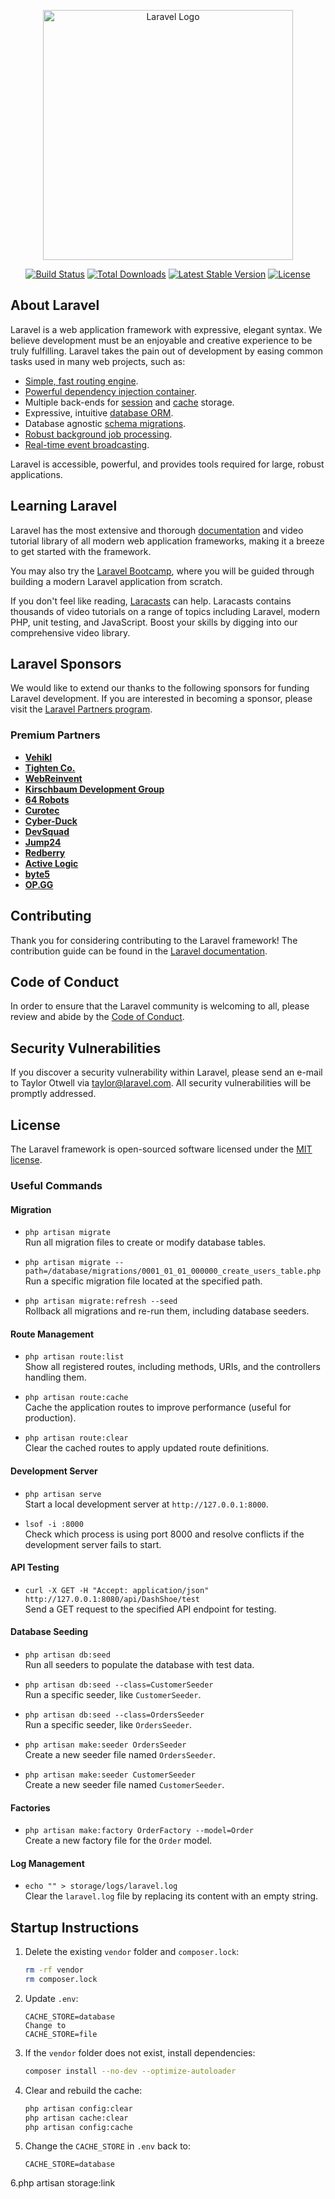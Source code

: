 <p align="center"><a href="https://laravel.com" target="_blank"><img src="https://raw.githubusercontent.com/laravel/art/master/logo-lockup/5%20SVG/2%20CMYK/1%20Full%20Color/laravel-logolockup-cmyk-red.svg" width="400" alt="Laravel Logo"></a></p>

<p align="center">
<a href="https://github.com/laravel/framework/actions"><img src="https://github.com/laravel/framework/workflows/tests/badge.svg" alt="Build Status"></a>
<a href="https://packagist.org/packages/laravel/framework"><img src="https://img.shields.io/packagist/dt/laravel/framework" alt="Total Downloads"></a>
<a href="https://packagist.org/packages/laravel/framework"><img src="https://img.shields.io/packagist/v/laravel/framework" alt="Latest Stable Version"></a>
<a href="https://packagist.org/packages/laravel/framework"><img src="https://img.shields.io/packagist/l/laravel/framework" alt="License"></a>
</p>

## About Laravel

Laravel is a web application framework with expressive, elegant syntax. We believe development must be an enjoyable and creative experience to be truly fulfilling. Laravel takes the pain out of development by easing common tasks used in many web projects, such as:

- [Simple, fast routing engine](https://laravel.com/docs/routing).
- [Powerful dependency injection container](https://laravel.com/docs/container).
- Multiple back-ends for [session](https://laravel.com/docs/session) and [cache](https://laravel.com/docs/cache) storage.
- Expressive, intuitive [database ORM](https://laravel.com/docs/eloquent).
- Database agnostic [schema migrations](https://laravel.com/docs/migrations).
- [Robust background job processing](https://laravel.com/docs/queues).
- [Real-time event broadcasting](https://laravel.com/docs/broadcasting).

Laravel is accessible, powerful, and provides tools required for large, robust applications.

## Learning Laravel

Laravel has the most extensive and thorough [documentation](https://laravel.com/docs) and video tutorial library of all modern web application frameworks, making it a breeze to get started with the framework.

You may also try the [Laravel Bootcamp](https://bootcamp.laravel.com), where you will be guided through building a modern Laravel application from scratch.

If you don't feel like reading, [Laracasts](https://laracasts.com) can help. Laracasts contains thousands of video tutorials on a range of topics including Laravel, modern PHP, unit testing, and JavaScript. Boost your skills by digging into our comprehensive video library.

## Laravel Sponsors

We would like to extend our thanks to the following sponsors for funding Laravel development. If you are interested in becoming a sponsor, please visit the [Laravel Partners program](https://partners.laravel.com).

### Premium Partners

- **[Vehikl](https://vehikl.com/)**
- **[Tighten Co.](https://tighten.co)**
- **[WebReinvent](https://webreinvent.com/)**
- **[Kirschbaum Development Group](https://kirschbaumdevelopment.com)**
- **[64 Robots](https://64robots.com)**
- **[Curotec](https://www.curotec.com/services/technologies/laravel/)**
- **[Cyber-Duck](https://cyber-duck.co.uk)**
- **[DevSquad](https://devsquad.com/hire-laravel-developers)**
- **[Jump24](https://jump24.co.uk)**
- **[Redberry](https://redberry.international/laravel/)**
- **[Active Logic](https://activelogic.com)**
- **[byte5](https://byte5.de)**
- **[OP.GG](https://op.gg)**

## Contributing

Thank you for considering contributing to the Laravel framework! The contribution guide can be found in the [Laravel documentation](https://laravel.com/docs/contributions).

## Code of Conduct

In order to ensure that the Laravel community is welcoming to all, please review and abide by the [Code of Conduct](https://laravel.com/docs/contributions#code-of-conduct).

## Security Vulnerabilities

If you discover a security vulnerability within Laravel, please send an e-mail to Taylor Otwell via [taylor@laravel.com](mailto:taylor@laravel.com). All security vulnerabilities will be promptly addressed.

## License

The Laravel framework is open-sourced software licensed under the [MIT license](https://opensource.org/licenses/MIT).


### Useful Commands

#### **Migration**
- `php artisan migrate`  
  Run all migration files to create or modify database tables.

- `php artisan migrate --path=/database/migrations/0001_01_01_000000_create_users_table.php`  
  Run a specific migration file located at the specified path.

- `php artisan migrate:refresh --seed`  
  Rollback all migrations and re-run them, including database seeders.

#### **Route Management**
- `php artisan route:list`  
  Show all registered routes, including methods, URIs, and the controllers handling them.

- `php artisan route:cache`  
  Cache the application routes to improve performance (useful for production).

- `php artisan route:clear`  
  Clear the cached routes to apply updated route definitions.

#### **Development Server**
- `php artisan serve`  
  Start a local development server at `http://127.0.0.1:8000`.

- `lsof -i :8000`  
  Check which process is using port 8000 and resolve conflicts if the development server fails to start.

#### **API Testing**
- `curl -X GET -H "Accept: application/json" http://127.0.0.1:8080/api/DashShoe/test`  
  Send a GET request to the specified API endpoint for testing.

#### **Database Seeding**
- `php artisan db:seed`  
  Run all seeders to populate the database with test data.

- `php artisan db:seed --class=CustomerSeeder`  
  Run a specific seeder, like `CustomerSeeder`.

- `php artisan db:seed --class=OrdersSeeder`  
  Run a specific seeder, like `OrdersSeeder`.

- `php artisan make:seeder OrdersSeeder`  
  Create a new seeder file named `OrdersSeeder`.

- `php artisan make:seeder CustomerSeeder`  
  Create a new seeder file named `CustomerSeeder`.

#### **Factories**
- `php artisan make:factory OrderFactory --model=Order`  
  Create a new factory file for the `Order` model.

#### **Log Management**
- `echo "" > storage/logs/laravel.log`  
  Clear the `laravel.log` file by replacing its content with an empty string.


## Startup Instructions

1. Delete the existing `vendor` folder and `composer.lock`:
   ```bash
   rm -rf vendor
   rm composer.lock
   ```

2. Update `.env`:
   ```plaintext
   CACHE_STORE=database
   Change to
   CACHE_STORE=file
   ```

3. If the `vendor` folder does not exist, install dependencies:
   ```bash
   composer install --no-dev --optimize-autoloader
   ```

4. Clear and rebuild the cache:
   ```bash
   php artisan config:clear
   php artisan cache:clear
   php artisan config:cache
   ```

5. Change the `CACHE_STORE` in `.env` back to:
   ```plaintext
   CACHE_STORE=database
   ```

6.php artisan storage:link
